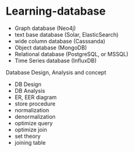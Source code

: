# Learning-database

- Graph database (Neo4j)
- text base database (Solar, ElasticSearch)
- wide column database (Casssanda)
- Object database (MongoDB)
- Relational database (PostgreSQL, or MSSQL)
- Time Series database (InfluxDB)


Database Design, Analysis and concept
- DB Design
- DB Analysis
- ER, EER diagram
- store procedure
- normalization
- denormalization
- optimize query
- optimize join
- set theory
- joining table

